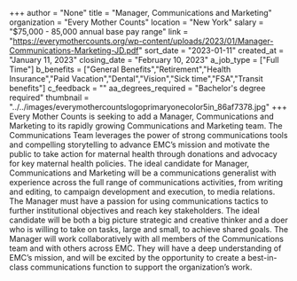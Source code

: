 +++
author = "None"
title = "Manager, Communications and Marketing"
organization = "Every Mother Counts"
location = "New York"
salary = "$75,000 - 85,000 annual base pay range"
link = "https://everymothercounts.org/wp-content/uploads/2023/01/Manager-Communications-Marketing-JD.pdf"
sort_date = "2023-01-11"
created_at = "January 11, 2023"
closing_date = "February 10, 2023"
a_job_type = ["Full Time"]
b_benefits = ["General Benefits","Retirement","Health Insurance","Paid Vacation","Dental","Vision","Sick time","FSA","Transit benefits"]
c_feedback = ""
aa_degrees_required = "Bachelor's degree required"
thumbnail = "../../images/everymothercountslogoprimaryonecolor5in_86af7378.jpg"
+++
Every Mother Counts is seeking to add a Manager, Communications and Marketing to its rapidly growing Communications and Marketing team. The Communications Team leverages the power of strong communications tools and compelling storytelling to advance EMC’s mission and motivate the public to take action for maternal health through donations and advocacy for key maternal health policies. The ideal candidate for Manager, Communications
and Marketing will be a communications generalist with experience across the full range of communications activities, from writing and editing, to campaign development and execution, to media relations. The Manager must have a passion for using communications tactics to further institutional objectives and reach key stakeholders. The ideal candidate will be both a big picture strategic and creative thinker and a doer who is willing to take on tasks, large and small, to achieve shared goals. The Manager will work collaboratively with all members of the Communications team and with others across EMC. They will have a deep understanding of EMC’s mission, and will be excited by the opportunity to create a best-in-class communications function to support
the organization’s work.